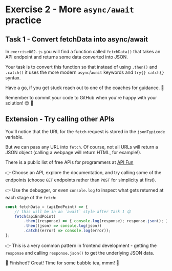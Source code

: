 # Exercise 2 - More `async/await` practice

## Task 1 - Convert fetchData into async/await

In `exercise002.js` you will find a function called `fetchData()` that takes an API endpoint and returns some data converted into JSON.

Your task is to convert this function so that instead of using `.then()` and `.catch()` it uses the more modern `async`/`await` keywords and `try{} catch{}` syntax.

Have a go, if you get stuck reach out to one of the coaches for guidance. 💜

Remember to commit your code to GitHub when you're happy with your solution! 😊 🙌

## Extension - Try calling other APIs

You'll notice that the URL for the `fetch` request is stored in the `jsonTypicode` variable.

But we can pass any URL into `fetch`. Of course, not all URLs will return a JSON object (calling a webpage will return HTML, for example!).

There is a public list of free APIs for programmers at [API Fun](https://apilist.fun/)

👉 Choose an API, explore the documentation, and try calling some of the endpoints (choose `GET` endpoints rather than `POST` for simplicity at first).

👉 Use the debugger, or even `console.log` to inspect what gets returned at each stage of the `fetch`:

```JavaScript
const fetchData = (apiEndPoint) => {
	// this will be in an `await` style after Task 1 😉
  	fetch(apiEndPoint)
    	.then((response) => { console.log(response); response.json(); })
    	.then((json) => console.log(json))
    	.catch((error) => console.log(error));
};
```

👉 This is a very common pattern in frontend development - getting the `response` and calling `response.json()` to get the underlying JSON data.

🥳 Finished? Great! Time for some bubble tea, mmm! 🧋
